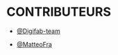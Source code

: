 # CONTRIBUTEURS

- [@Digifab-team](https://github.com/Digifab-team)

- [@MatteoFra](https://github.com/MatteoFra)
